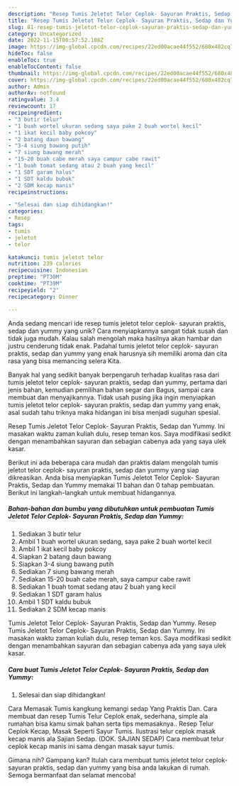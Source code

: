 ```yaml
---
description: "Resep Tumis Jeletot Telor Ceplok- Sayuran Praktis, Sedap dan Yummy yang Enak"
title: "Resep Tumis Jeletot Telor Ceplok- Sayuran Praktis, Sedap dan Yummy yang Enak"
slug: 81-resep-tumis-jeletot-telor-ceplok-sayuran-praktis-sedap-dan-yummy-yang-enak
category: Uncategorized
date: 2022-11-15T00:57:52.108Z
image: https://img-global.cpcdn.com/recipes/22ed00acae44f552/680x482cq70/tumis-jeletot-telor-ceplok-sayuran-praktis-sedap-dan-yummy-foto-resep-utama.jpg
hideToc: false
enableToc: true
enableTocContent: false
thumbnail: https://img-global.cpcdn.com/recipes/22ed00acae44f552/680x482cq70/tumis-jeletot-telor-ceplok-sayuran-praktis-sedap-dan-yummy-foto-resep-utama.jpg
cover: https://img-global.cpcdn.com/recipes/22ed00acae44f552/680x482cq70/tumis-jeletot-telor-ceplok-sayuran-praktis-sedap-dan-yummy-foto-resep-utama.jpg
author: Admin
authorAv: notfound
ratingvalue: 3.4
reviewcount: 17
recipeingredient:
- "3 butir telur"
- "1 buah wortel ukuran sedang saya pake 2 buah wortel kecil"
- "1 ikat kecil baby pokcoy"
- "2 batang daun bawang"
- "3-4 siung bawang putih"
- "7 siung bawang merah"
- "15-20 buah cabe merah saya campur cabe rawit"
- "1 buah tomat sedang atau 2 buah yang kecil"
- "1 SDT garam halus"
- "1 SDT kaldu bubuk"
- "2 SDM kecap manis"
recipeinstructions:

- "Selesai dan siap dihidangkan!"
categories:
- Resep
tags:
- tumis
- jeletot
- telor

katakunci: tumis jeletot telor 
nutrition: 239 calories
recipecuisine: Indonesian
preptime: "PT30M"
cooktime: "PT39M"
recipeyield: "2"
recipecategory: Dinner

---
```





Anda sedang mencari ide resep tumis jeletot telor ceplok- sayuran praktis, sedap dan yummy yang unik? Cara menyiapkannya sangat tidak susah dan tidak juga mudah. Kalau salah mengolah maka hasilnya akan hambar dan justru cenderung tidak enak. Padahal tumis jeletot telor ceplok- sayuran praktis, sedap dan yummy yang enak harusnya sih memiliki aroma dan cita rasa yang bisa memancing selera Kita.





Banyak hal yang sedikit banyak berpengaruh terhadap kualitas rasa dari tumis jeletot telor ceplok- sayuran praktis, sedap dan yummy, pertama dari jenis bahan, kemudian pemilihan bahan segar dan Bagus, sampai cara membuat dan menyajikannya. Tidak usah pusing jika ingin menyiapkan tumis jeletot telor ceplok- sayuran praktis, sedap dan yummy yang enak,      asal sudah tahu triknya maka hidangan ini bisa menjadi suguhan spesial.














Resep Tumis Jeletot Telor Ceplok- Sayuran Praktis, Sedap dan Yummy. Ini masakan waktu zaman kuliah dulu, resep teman kos. Saya modifikasi sedikit dengan menambahkan sayuran dan sebagian cabenya ada yang saya ulek kasar.






Berikut ini ada beberapa cara mudah dan praktis dalam mengolah tumis jeletot telor ceplok- sayuran praktis, sedap dan yummy yang siap dikreasikan. Anda bisa menyiapkan Tumis Jeletot Telor Ceplok- Sayuran Praktis, Sedap dan Yummy memakai 11 bahan dan 0 tahap pembuatan. Berikut ini langkah-langkah untuk membuat hidangannya.

<!--inarticleads1-->

##### Bahan-bahan dan bumbu yang dibutuhkan untuk pembuatan Tumis Jeletot Telor Ceplok- Sayuran Praktis, Sedap dan Yummy:

1. Sediakan 3 butir telur
1. Ambil 1 buah wortel ukuran sedang, saya pake 2 buah wortel kecil
1. Ambil 1 ikat kecil baby pokcoy
1. Siapkan 2 batang daun bawang
1. Siapkan 3-4 siung bawang putih
1. Sediakan 7 siung bawang merah
1. Sediakan 15-20 buah cabe merah, saya campur cabe rawit
1. Sediakan 1 buah tomat sedang atau 2 buah yang kecil
1. Sediakan 1 SDT garam halus
1. Ambil 1 SDT kaldu bubuk
1. Sediakan 2 SDM kecap manis


Tumis Jeletot Telor Ceplok- Sayuran Praktis, Sedap dan Yummy. Resep Tumis Jeletot Telor Ceplok- Sayuran Praktis, Sedap dan Yummy. Ini masakan waktu zaman kuliah dulu, resep teman kos. Saya modifikasi sedikit dengan menambahkan sayuran dan sebagian cabenya ada yang saya ulek kasar. 

<!--inarticleads2-->

##### Cara buat Tumis Jeletot Telor Ceplok- Sayuran Praktis, Sedap dan Yummy:


1. Selesai dan siap dihidangkan!

Cara Memasak Tumis kangkung kemangi sedap Yang Praktis Dan. Cara membuat dan resep Tumis Telur Ceplok enak, sederhana, simple ala rumahan bisa kamu simak bahan serta tips memasaknya.. Resep Telur Ceplok Kecap, Masak Seperti Sayur Tumis. Ilustrasi telur ceplok masak kecap manis ala Sajian Sedap. (DOK. SAJIAN SEDAP) Cara membuat telur ceplok kecap manis ini sama dengan masak sayur tumis. 

Gimana nih? Gampang kan? Itulah cara membuat tumis jeletot telor ceplok- sayuran praktis, sedap dan yummy yang bisa anda lakukan di rumah. Semoga bermanfaat dan selamat mencoba!
